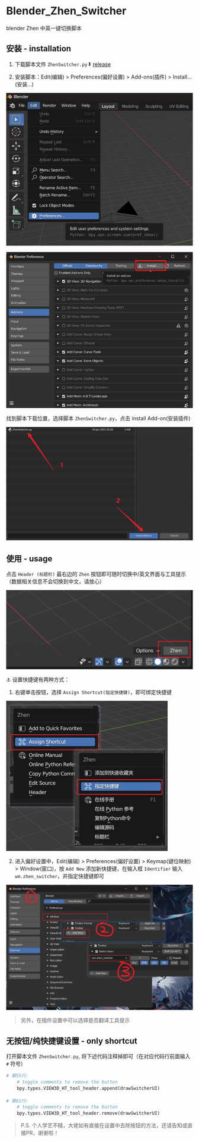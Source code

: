 # Blender_Zhen_Switcher

blender Zhen 中英一键切换脚本

## 安装 - installation

1. 下载脚本文件 `ZhenSwitcher.py` :arrow_double_down: [release]

2. 安装脚本：Edit(编辑) > Preferences(偏好设置) > Add-ons(插件) > Install...(安装...)

![step_01]

![step_02]

找到脚本下载位置，选择脚本 `ZhenSwitcher.py`，点击 install Add-on(安装插件)

![step_03]

## 使用 - usage

点击 `Header (标题栏)` 最右边的 `Zhen` 按钮即可随时切换中/英文界面与工具提示（数据相关信息不会切换到中文，请放心）

![usage]

:anchor: 设置快捷键有两种方式：
1. 右键单击按钮，选择 `Assign Shortcut(指定快捷键)`，即可绑定快捷键

![add_shortcut_1]

2. 进入偏好设置中，Edit(编辑) > Preferences(偏好设置) > Keymap(键位映射) > Window(窗口)，按 `Add New` 添加新快捷键，在输入框 `Identifier` 输入 `wm.zhen_switcher`，并指定快捷键即可

![add_shortcut_2]

> 另外，在插件设置中可以选择是否翻译工具提示

## 无按钮/纯快捷键设置 - only shortcut

打开脚本文件 `ZhenSwitcher.py`, 将下述代码注释掉即可（在对应代码行前面输入 `#` 符号）

```python
# 第55行:
    # toggle comments to remove the button
    bpy.types.VIEW3D_HT_tool_header.append(drawSwitcherUI)

# 第61行:
    # toggle comments to remove the button
    bpy.types.VIEW3D_HT_tool_header.remove(drawSwitcherUI)
```

> P.S. 个人学艺不精，大佬如有直接在设置中去除按钮的方法，还请告知或直接PR，谢谢啦！

[release]: https://github.com/qoqiyu/Blender_Zhen_Switcher/releases
[step_01]: ./img/step_01.png "step 1"
[step_02]: ./img/step_02.png "step 2"
[step_03]: ./img/step_03.png "step 3"
[usage]: ./img/usage.png "usage"
[add_shortcut_1]: ./img/add_shortcut_1.png "add shortcut one"
[add_shortcut_2]: ./img/add_shortcut_2.png "add shortcut two"
